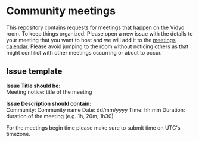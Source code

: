 # Community meetings
This repository contains requests for meetings that happen on the Vidyo room.
To keep things organized. Please open a new issue with the details to your meeting that you want to host and we will add it to the <a href="https://www.google.com/calendar/b/1/embed?src=arabicmozilla.org_f3de3t4da4kek0svm9vcgme900@group.calendar.google.com">meetings calendar</a>. Please avoid jumping to the room without noticing others as that might confilict with other meetings occurring or about to occur.

## Issue template

**Issue Title should be:**
<br/>
Meeting notice: title of the meeting

**Issue Description should contain:**
<br/>
Community: Community name
Date: dd/mm/yyyy
Time: hh:mm
Duration: duration of the meeting (e.g. 1h, 20m, 1h30)

For the meetings begin time please make sure to submit time on UTC's timezone.
